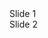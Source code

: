 
<div class="reveal">
    <div class="slides">
    <section>Slide 1</section>
    <section>Slide 2</section>
    </div>
</div>
